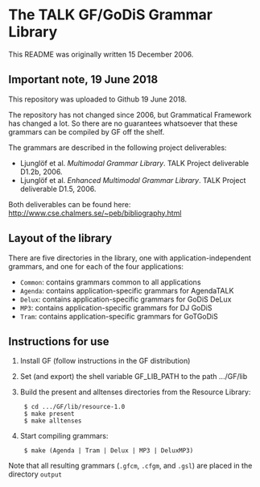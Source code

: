 
The TALK GF/GoDiS Grammar Library
=================================

This README was originally written 15 December 2006.

Important note, 19 June 2018
------------------------------

This repository was uploaded to Github 19 June 2018.

The repository has not changed since 2006, but Grammatical Framework has changed a lot. So there are no guarantees whatsoever that these grammars can be compiled by GF off the shelf. 

The grammars are described in the following project deliverables:

  - Ljunglöf et al. *Multimodal Grammar Library*. TALK Project deliverable D1.2b, 2006.
  - Ljunglöf et al. *Enhanced Multimodal Grammar Library*. TALK Project deliverable D1.5, 2006.

Both deliverables can be found here: <http://www.cse.chalmers.se/~peb/bibliography.html> 

Layout of the library
---------------------

There are five directories in the library, one with application-independent grammars, and one for each of the four applications:

  - `Common`: contains grammars common to all applications
  - `Agenda`: contains application-specific grammars for AgendaTALK
  - `Delux`:  contains application-specific grammars for GoDiS DeLux
  - `MP3`:    contains application-specific grammars for DJ GoDiS
  - `Tram`:   contains application-specific grammars for GoTGoDiS

Instructions for use
--------------------

1. Install GF (follow instructions in the GF distribution)

2. Set (and export) the shell variable GF_LIB_PATH to the path .../GF/lib

3. Build the present and alltenses directories from the Resource Library:
  
        $ cd .../GF/lib/resource-1.0
        $ make present
        $ make alltenses

4. Start compiling grammars:

        $ make (Agenda | Tram | Delux | MP3 | DeluxMP3)

Note that all resulting grammars (`.gfcm`, `.cfgm`, and `.gsl`) are placed in the directory `output`




